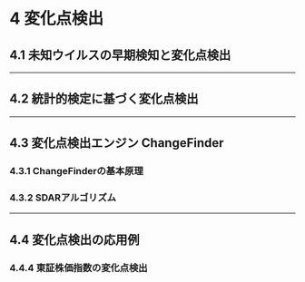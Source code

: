 # 4 変化点検出

## 4.1 未知ウイルスの早期検知と変化点検出


---
## 4.2 統計的検定に基づく変化点検出


---
## 4.3 変化点検出エンジン ChangeFinder

### 4.3.1 ChangeFinderの基本原理

### 4.3.2 SDARアルゴリズム

---
## 4.4 変化点検出の応用例

### 4.4.4 東証株価指数の変化点検出

